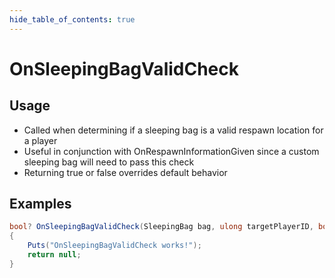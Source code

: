 ```yaml
---
hide_table_of_contents: true
---
```


# OnSleepingBagValidCheck

## Usage

* Called when determining if a sleeping bag is a valid respawn location for a player
* Useful in conjunction with OnRespawnInformationGiven since a custom sleeping bag will need to pass this check
* Returning true or false overrides default behavior

## Examples

```csharp title=""
bool? OnSleepingBagValidCheck(SleepingBag bag, ulong targetPlayerID, bool ignoreTimers)
{
    Puts("OnSleepingBagValidCheck works!");
    return null;
}
```
